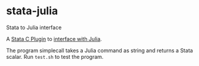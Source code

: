 # stata-julia
Stata to Julia interface

A [Stata C Plugin](https://www.stata.com/plugins/) to
[interface with Julia](https://docs.julialang.org/en/stable/manual/embedding/#High-Level-Embedding-1).

The program simplecall takes a Julia command as string and returns a Stata scalar.
Run `test.sh` to test the program.
